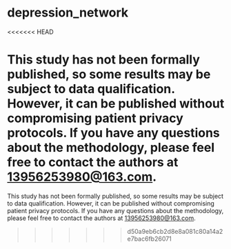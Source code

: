 # depression_network

<<<<<<< HEAD

This study has not been formally published, so some results may be subject to data qualification. However, it can be published without compromising patient privacy protocols. If you have any questions about the methodology, please feel free to contact the authors at 13956253980@163.com.
=======
This study has not been formally published, so some results may be subject to data qualification. However, it can be published without compromising patient privacy protocols. If you have any questions about the methodology, please feel free to contact the authors at 13956253980@163.com.
>>>>>>> d50a9eb6cb2d8e8a081c80a14a2e7bac6fb26071
